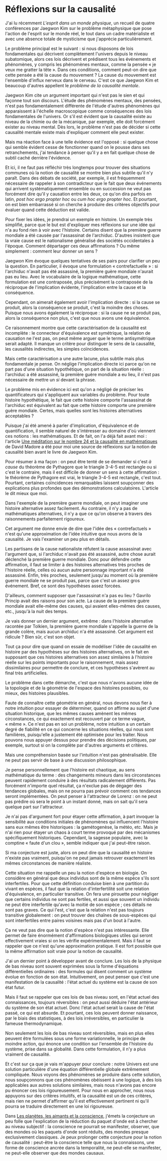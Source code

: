 Réflexions sur la causalité
===========================

J'ai lu récemment *L'esprit dans un monde physique*, un recueil de quatre
conférences par Jaegwon Kim sur le problème métaphysique que pose l'action
de l'esprit sur le monde réel, le tout dans un cadre matérialiste et avec
une absence totale de mysticisme que j'apprécie particulièrement.

Le problème principal est le suivant : si nous disposons de lois
fondamentales qui décrivent complètement l'univers depuis le niveau
subatomique, alors ces lois décrivent et prédisent tous les événements et
phénomènes, y compris les phénomènes mentaux, comme la pensée « je veux me
gratter la tête ». Dans ces conditions, comment peut-on dire que cette
pensée a été la cause du mouvement ? La cause du mouvement est l'ensemble
d'influx nerveux dans le cerveau. C'est ce que Jaegwon Kim et beaucoup
d'autres appellent le *problème de la causalité mentale*.

Jaegwon Kim cite un argument important qui n'est pas le sien et qui façonne
tout son discours. L'étude des phénomènes mentaux, des pensées, n'est pas
fondamentalement différente de l'étude d'autres phénomènes qui apparaissent
à l'échelle macroscopique comme conséquences des lois fondamentales de
l'univers. Or s'il est évident que la causalité existe au niveau de la
chimie ou de la mécanique, par exemple, elle doit forcément exister au
niveau mental. Dès lors, le problème n'est pas de décider si cette causalité
mentale existe mais d'expliquer comment elle peut exister.

Mais ma réaction face à une telle évidence est l'opposé : si quelque chose
qui semble évident cesse de fonctionner quand on le pousse dans ses
retranchements, j'ai tendance à penser qu'il y a en fait quelque chose de
subtil caché derrière l'évidence.

Et ici, il ne faut pas réfléchir très longtemps pour trouver des situations
communes où la notion de causalité se montre bien plus subtile qu'il n'y
paraît. Dans des débats de société, par exemple, il est fréquemment
nécessaire de rappeler à son contradicteur que le fait que deux événements
qui arrivent systématiquement ensemble ou en succession ne veut pas
forcément dire qu'il y causation entre les deux, ce qu'on dira parfois en
latin, *post hoc ergo propter hoc* ou *cum hoc ergo propter hoc*. Et
pourtant, on est bien embarrassé si on cherche à produire des critères
objectifs pour évaluer quand cette déduction est valide.

Pour fixer les idées, je prendrai un exemple en histoire. Un exemple très
simplifié, parce que le but est d'expliquer mes réflexions sur une idée qui
n'a au fond rien à voir avec l'histoire. Certains disent que la première
guerre mondiale a été causée par l'assassinat de l'archiduc. D'autres
insistent que la vraie cause est le nationalisme généralisé des sociétés
occidentales à l'époque. Comment départager ces deux affirmations ? Ou même
simplement : comment leur donner un sens ?

Jaegwon Kim évoque quelques tentatives de ses pairs pour clarifier un peu la
question. En particulier, il évoque une formulation « contrefactuelle » : si
l'archiduc n'avait pas été assassiné, la première guère mondiale n'aurait
pas eu lieu. Avec le vocabulaire de la logique mathématique, cette
formulation est une contraposée, plus précisément la contraposée de la
réciproque de l'implication évidente, l'implication entre la cause et la
conséquence.

Cependant, on aimerait également avoir l'implication directe : si la cause
se produit, alors la conséquence se produit, c'est la moindre des choses.
Puisque nous avons également la réciproque : si la cause ne se produit pas,
alors la conséquence non plus, c'est que nous avons une équivalence.

Ce raisonnement montre que cette caractérisation de la causalité est
incomplète : le connecteur d'équivalence est symétrique, la relation de
causation ne l'est pas, on peut même arguer que le terme antisymétrique
serait adapté. Il manque un critère pour distinguer le sens de la causalité,
les causalités indirectes, les simples coïncidences.

Mais cette caractérisation a une autre lacune, plus subtile mais plus
fondamentale je pense. On néglige l'implication directe ici parce qu'on ne
part pas d'une situation hypothétique, on part de la situation réelle :
l'archiduc a été assassiné, la première guère mondiale a eu lieu, il n'est
pas nécessaire de mettre un *si* devant la phrase.

Le problème mis en évidence ici est qu'on a négligé de préciser les
quantificateurs qui s'appliquent aux variables du problème. Pour toute
histoire hypothétique, le fait que cette histoire comporte l'assassinat de
l'archiduc est équivalent au fait que cette histoire comporte une première
guère mondiale. Certes, mais quelles sont les histoires alternatives
acceptables ?

Puisque j'ai été amené à parler d'implication, d'équivalence et de
quantification, il semble naturel de s'intéresser au domaine d'où viennent
ces notions : les mathématiques. Et de fait, on l'a déjà fait avant moi :
l'article [Une méditation sur le nombre 24 et la causalité en
mathématiques][dm2557] de David Madore a été pour moi une source de
réflexions sur la notion de causalité bien avant le livre de Jaegwon Kim.

Pour résumer à ma façon : on peut être tenté de se demander si c'est *à
cause* du théorème de Pythagore que le triangle 3-4-5 est rectangle ou si
c'est le contraire, mais il est difficile de donner un sens à cette
affirmation : le théorème de Pythagore est vrai, le triangle 3-4-5 est
rectangle, c'est tout. Pourtant, certaines coïncidences remarquables
laissent soupçonner des explications plus profondes que des démonstrations
calculatoires. L'article le dit mieux que moi.

Dans l'exemple de la première guerre mondiale, on peut imaginer une histoire
alternative assez facilement. Au contraire, il n'y a pas de mathématiques
alternatives, il n'y a que ce qu'on observe à travers des raisonnements
parfaitement rigoureux.

Cet argument me donne envie de dire que l'idée des « contrefactuels » n'est
qu'une approximation de l'idée intuitive que nous avons de la causalité. Je
vais l'examiner un peu plus en détails.

Les partisans de la cause nationaliste réfutent la cause assassinat avec
l'argument que, si l'archiduc n'avait pas été assassiné, autre chose aurait
déclenché la première guerre mondiale. Donc pour défendre cette affirmation,
il faut se limiter à des histoires alternatives très proches de l'histoire
réelle, celles où aucun autre personnage important n'a été assassiné. Enfin,
très proches, seulement jusqu'au moment où la première guerre mondiale ne se
produit pas, parce que c'est un assez gros événement. Bref, ce sont des
hypothèses assez forcées.

D'ailleurs, comment supposer que l'assassinat n'a pas eu lieu ? Gavrilo
Princip avait des raisons pour son acte. La cause de la première guère
mondiale avait elle-même des causes, qui avaient elles-mêmes des causes,
etc., jusqu'à la nuit des temps.

Je vais donner un dernier argument, extrême : dans l'histoire alternative
racontée par Tolkien, la première guerre mondiale s'appelle la guerre de la
grande colère, mais aucun archiduc n'a été assassiné. Cet argument est
ridicule ? Bien sûr, c'est son objet.

Tout ça pour dire que quand on essaie de modéliser l'idée de causalité en
histoire par des hypothèses sur des histoires alternatives, on le fait en
supposant que ces histoires alternatives son assez similaires à l'histoire
réelle sur les points importants pour le raisonnement, mais assez
dissimilaires pour permettre de conclure, et ces hypothèses s'avèrent au
final très artificielles.

Le problème dans cette démarche, c'est que nous n'avons aucune idée de la
topologie et de la géométrie de l'espace des histoires possibles, ou mieux,
des histoires plausibles.

Faute de connaître cette géométrie en général, nous devons nous fier à notre
intuition pour essayer de déterminer, quand on affirme au sujet d'une
situation historique, que les mêmes causes amènent les mêmes circonstances,
ce qui exactement est recouvert par ce terme vague, « même ». Ce n'est pas
en soi un problème, notre intuition a un certain degré de fiabilité en ce
qui concerne les situations réelles, qui nous sont familières, puisqu'elle a
justement été optimisée pour les traiter. Nous pouvons nous appuyer dessus
pour prendre des décisions politiques, par exemple, surtout si on la
complète par d'autres arguments et critères.

Mais une compréhension basée sur l'intuition n'est pas généralisable. Elle
ne peut pas servir de base à une discussion philosophique.

Je pense personnellement que l'histoire est chaotique, au sens mathématique
du terme : des changements mineurs dans les circonstances peuvent rapidement
conduire à des résultats radicalement différents. Pas forcément n'importe
quel résultat, ça n'exclue pas de dégager des tendances globales, mais on ne
pourra pas prévoir comment ces tendances seront implémentées. On peut penser
à l'attracteur de Lorenz : on ne peut pas prédire où sera le point à un
instant donné, mais on sait qu'il sera quelque part sur l'attracteur.

Je n'ai pas d'argument fort pour étayer cette affirmation, à part invoquer
la sensibilité aux conditions initiales de phénomènes qui influencent
l'histoire sans eux mêmes être historiques : la gamétogenèse, la météo, etc.
Mais je n'ai rien pour étayer un chaos à court terme provoqué par des
mécanismes spécifiquement historiques. Cependant, la sagesse populaire, avec
la comptine « faute d'un clou », semble indiquer que j'ai peut-être raison.

Si ma conjecture est juste, alors on peut dire que la causalité en histoire
n'existe pas vraiment, puisqu'on ne peut jamais retrouver exactement les
mêmes circonstances de manière réaliste.

Cette situation me rappelle un peu la notion d'espèce en biologie. On
considère en général que deux individus sont de la même espèce s'ils sont
interfertiles. Pour que cette définition conduise bien à une partition du
vivant en espèces, il faut que la relation d'interfertilité soit une
relation d'équivalence, en particulier transitive. On fera une pirouette
pour négliger que certains individus ne sont pas fertiles, et aussi que
souvent un individu ne peut être interfertile qu'avec la moitié de son
espèce ; ces détails ne sont pas graves. Ce qui l'est, c'est que la relation
n'est pas toujours transitive globalement : on peut trouver des chaînes de
sous-espèces qui sont interfertiles entre paires voisines mais pas d'un bout
à l'autre.

Ça ne veut pas dire que la notion d'espèce n'est pas intéressante. Elle
permet de faire énormément d'affirmations biologiques utiles qui seront
effectivement vraies si on les vérifie expérimentalement. Mais il faut se
rappeler que ce n'est qu'une approximation pratique. Il est fort possible
que la même affirmation soit vraie pour la notion de causalité.

J'ai un dernier point à développer avant de conclure. Les lois de la
physique de bas niveau sont souvent exprimées sous la forme d'équations
différentielles ordinaires : des formules qui disent comment un système
évolue en fonction de son état. Intuitivement, on peut penser que c'est une
manifestation de la causalité : l'état actuel du système est la cause de son
état futur.

Mais il faut se rappeler que ces lois de bas niveau sont, en l'état actuel
des connaissances, toujours réversibles : on peut aussi déduire l'état
antérieur du système de son état actuel. Donc l'état actuel serait la cause
de l'état passé, ce qui est absurde. Et pourtant, ces lois peuvent donner
naissance, par le biais des statistiques, à des lois irréversibles, en
particulier la fameuse thermodynamique.

Non seulement les lois de bas niveau sont réversibles, mais en plus elles
peuvent être formulées sous une forme variationnelle, le principe de moindre
action, qui énonce une condition sur l'ensemble de l'histoire du système,
prise dans sa globalité. Dans cette formulation, il n'y a plus vraiment de
causalité.

Et c'est sur ça que je vais m'appuyer pour conclure : notre Univers est une
solution particulière d'une équation différentielle globale extrêmement
compliquée. Nous voyons des phénomènes se produire dans cette solution, nous
soupçonnons que ces phénomènes obéissent à une logique, à des lois
applicables aux autres solutions similaires, mais nous n'avons pas encore pu
énoncer ces lois rigoureusement. Pour nous en approcher, nous nous appuyons
sur des critères intuitifs, et la causalité est un de ces critères, mais
rien ne permet d'affirmer qu'il est effectivement pertinent ni qu'il pourra
se traduire directement en une loi rigoureuse.

Dans [Les planètes, les aimants et la conscience][pac], j'émets la
conjecture un peu folle que l'explication de la réduction du paquet d'onde
est à chercher au niveau subjectif : la conscience ne pourrait se
manifester, observer, que des mondes où les paquets d'onde sont réduits, des
mondes presque exclusivement classiques. Je peux prolonger cette conjecture
pour la notion de causalité : peut-être la conscience telle que nous la
connaissons, une forme de conscience ancrée dans la temporalité, ne
peut-elle se manifester, ne peut-elle observer que des mondes causaux.


 [dm2557]: http://www.madore.org/~david/weblog/d.2018-10-07.2557.html
 [pac]: les_planetes_les_aimants_et_la_conscience.md
